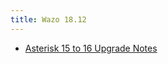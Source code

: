 ```yaml
---
title: Wazo 18.12
---
```


- [Asterisk 15 to 16 Upgrade Notes](/uc-doc/upgrade/upgrade_notes_details/18-12/asterisk_16)
